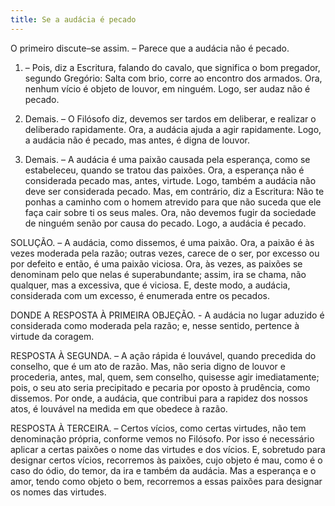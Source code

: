 ```yaml
---
title: Se a audácia é pecado
---
```


O primeiro discute–se assim. – Parece que a audácia não é pecado.  

1. – Pois, diz a Escritura, falando do cavalo, que significa o bom pregador, segundo Gregório: Salta com brio, corre ao encontro dos armados. Ora, nenhum vício é objeto de louvor, em ninguém. Logo, ser audaz não é pecado.  

2. Demais. – O Filósofo diz, devemos ser tardos em deliberar, e realizar o deliberado rapidamente. Ora, a audácia ajuda a agir rapidamente. Logo, a audácia não é pecado, mas antes, é digna de louvor.  

3. Demais. – A audácia é uma paixão causada pela esperança, como se estabeleceu, quando se tratou das paixões. Ora, a esperança não é considerada pecado mas, antes, virtude. Logo, também a audácia não deve ser considerada pecado.  Mas, em contrário, diz a Escritura: Não te ponhas a caminho com o homem atrevido para que não suceda que ele faça cair sobre ti os seus males. Ora, não devemos fugir da sociedade de ninguém senão por causa do pecado. Logo, a audácia é pecado.  

SOLUÇÃO. – A audácia, como dissemos, é uma paixão. Ora, a paixão é às vezes moderada pela razão; outras vezes, carece de o ser, por excesso ou por defeito e então, é uma paixão viciosa. Ora, às vezes, as paixões se denominam pelo que nelas é superabundante; assim, ira se chama, não qualquer, mas a excessiva, que é viciosa. E, deste modo, a audácia, considerada com um excesso, é enumerada entre os pecados.  

DONDE A RESPOSTA À PRIMEIRA OBJEÇÃO. - A audácia no lugar aduzido é considerada como moderada pela razão; e, nesse sentido, pertence à virtude da coragem.  

RESPOSTA À SEGUNDA. – A ação rápida é louvável, quando precedida do conselho, que é um ato de razão. Mas, não seria digno de louvor e procederia, antes, mal, quem, sem conselho, quisesse agir imediatamente; pois, o seu ato seria precipitado e pecaria por oposto à prudência, como dissemos. Por onde, a audácia, que contribui para a rapidez dos nossos atos, é louvável na medida em que obedece à razão.  

RESPOSTA À TERCEIRA. – Certos vícios, como certas virtudes, não tem denominação própria, conforme vemos no Filósofo. Por isso é necessário aplicar a certas paixões o nome das virtudes e dos vícios. E, sobretudo para designar certos vícios, recorremos às paixões, cujo objeto é mau, como é o caso do ódio, do temor, da ira e também da audácia. Mas a esperança e o amor, tendo como objeto o bem, recorremos a essas paixões para designar os nomes das virtudes.